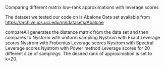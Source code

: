 Comparing different matrix low-rank approximations with leverage scores

The dataset we tested our code on is Abalone Data set available from
https://archive.ics.uci.edu/ml/datasets/Abalone

compareAll generates the distance matrix from the data set and then compares to
Nystorm with uniform sampling
Nystrom with Exact Leverage scores
Nystrom with Frobenius Leverage scores
Nystrom with Spectral Leverage scores
Nystrom with Power method Leverage scores
for 20 different size of samplings. The desired rank of approximation is set to k=20. 